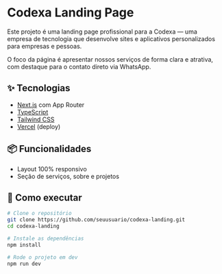 # Codexa Landing Page

Este projeto é uma landing page profissional para a Codexa — uma empresa de tecnologia que desenvolve sites e aplicativos personalizados para empresas e pessoas.

O foco da página é apresentar nossos serviços de forma clara e atrativa, com destaque para o contato direto via WhatsApp.

## ✨ Tecnologias

- [Next.js](https://nextjs.org/) com App Router
- [TypeScript](https://www.typescriptlang.org/)
- [Tailwind CSS](https://tailwindcss.com/)
- [Vercel](https://vercel.com/) (deploy)

## 📦 Funcionalidades

- Layout 100% responsivo
- Seção de serviços, sobre e projetos

## 🚀 Como executar

```bash
# Clone o repositório
git clone https://github.com/seuusuario/codexa-landing.git
cd codexa-landing

# Instale as dependências
npm install

# Rode o projeto em dev
npm run dev
